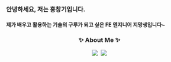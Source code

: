 ### 안녕하세요, 저는 홍창기입니다.
#### 제가 배우고 활용하는 기술의 구루가 되고 싶은 FE 엔지니어 지망생입니다~

<h3 align="center">✨ About Me ✨</h3>
<p align="center">
  <a href="https://cheshier.studio"><img src="https://img.shields.io/badge/Tech%20Blog-181717?style=flat-square&logo=Github&logoColor=white&link=https://sscoderati.github.io"/></a>&nbsp
  <a href="mailto:chungup5495@gmail.com"><img src="https://img.shields.io/badge/Gmail-d14836?style=flat-square&logo=Gmail&logoColor=white&link=chungup5495@gmail.com"/></a>
</p>
<br>
